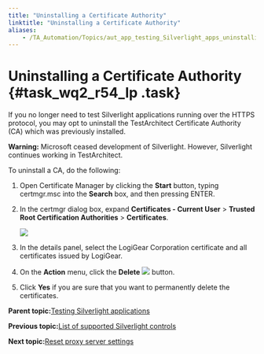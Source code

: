 ```yaml
--- 
title: "Uninstalling a Certificate Authority"
linktitle: "Uninstalling a Certificate Authority"
aliases: 
    - /TA_Automation/Topics/aut_app_testing_Silverlight_apps_uninstalling_CA.html
---
```

# Uninstalling a Certificate Authority {#task_wq2_r54_lp .task}

If you no longer need to test Silverlight applications running over the HTTPS protocol, you may opt to uninstall the TestArchitect Certificate Authority \(CA\) which was previously installed.

**Warning:** Microsoft ceased development of Silverlight. However, Silverlight continues working in TestArchitect.

To uninstall a CA, do the following:

1.  Open Certificate Manager by clicking the **Start** button, typing certmgr.msc into the **Search** box, and then pressing ENTER. ‌

2.  In the certmgr dialog box, expand **Certificates - Current User** \> **Trusted Root Certification Authorities** \> **Certificates**.

    ![](../Images/removing_CA.png)

3.  In the details panel, select the LogiGear Corporation certificate and all certificates issued by LogiGear.

4.  On the **Action** menu, click the **Delete** ![](../Images/removing_CA_button.png) button.

5.  Click **Yes** if you are sure that you want to permanently delete the certificates.


**Parent topic:**[Testing Silverlight applications](../../TA_Automation/Topics/aut_app_testing_Silverlight_apps.html)

**Previous topic:**[List of supported Silverlight controls](../../TA_Automation/Topics/aut_app_testing_Silverlight_apps_supported_controls.html)

**Next topic:**[Reset proxy server settings](../../TA_Automation/Topics/aut_app_testing_Silverlight_reset_proxy_settings.html)

